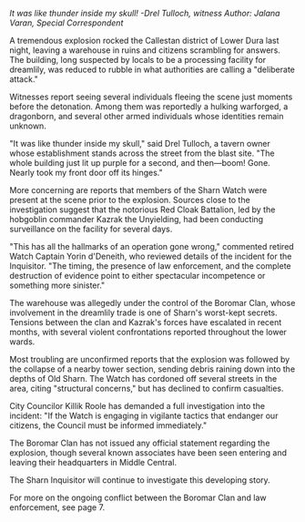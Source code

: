 *It was like thunder inside my skull! -Drel Tulloch, witness*
*Author: Jalana Varan, Special Correspondent*

A tremendous explosion rocked the Callestan district of Lower Dura last night, leaving a warehouse in ruins and citizens scrambling for answers. The building, long suspected by locals to be a processing facility for dreamlily, was reduced to rubble in what authorities are calling a "deliberate attack."  
  
Witnesses report seeing several individuals fleeing the scene just moments before the detonation. Among them was reportedly a hulking warforged, a dragonborn, and several other armed individuals whose identities remain unknown.  
  
"It was like thunder inside my skull," said Drel Tulloch, a tavern owner whose establishment stands across the street from the blast site. "The whole building just lit up purple for a second, and then—boom! Gone. Nearly took my front door off its hinges."  
  
More concerning are reports that members of the Sharn Watch were present at the scene prior to the explosion. Sources close to the investigation suggest that the notorious Red Cloak Battalion, led by the hobgoblin commander Kazrak the Unyielding, had been conducting surveillance on the facility for several days.  
  
"This has all the hallmarks of an operation gone wrong," commented retired Watch Captain Yorin d'Deneith, who reviewed details of the incident for the Inquisitor. "The timing, the presence of law enforcement, and the complete destruction of evidence point to either spectacular incompetence or something more sinister."  
  
The warehouse was allegedly under the control of the Boromar Clan, whose involvement in the dreamlily trade is one of Sharn's worst-kept secrets. Tensions between the clan and Kazrak's forces have escalated in recent months, with several violent confrontations reported throughout the lower wards.  
  
Most troubling are unconfirmed reports that the explosion was followed by the collapse of a nearby tower section, sending debris raining down into the depths of Old Sharn. The Watch has cordoned off several streets in the area, citing "structural concerns," but has declined to confirm casualties.  
  
City Councilor Killik Roole has demanded a full investigation into the incident: "If the Watch is engaging in vigilante tactics that endanger our citizens, the Council must be informed immediately."  
  
The Boromar Clan has not issued any official statement regarding the explosion, though several known associates have been seen entering and leaving their headquarters in Middle Central.  
  
The Sharn Inquisitor will continue to investigate this developing story.  
  
For more on the ongoing conflict between the Boromar Clan and law enforcement, see page 7.